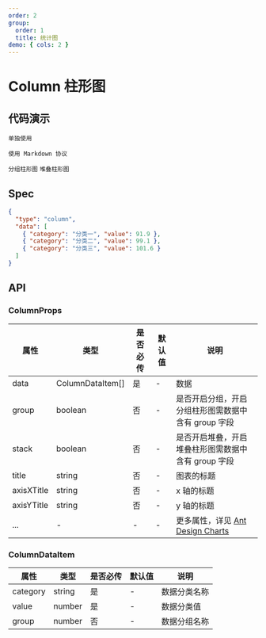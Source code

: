 ```yaml
---
order: 2
group:
  order: 1
  title: 统计图
demo: { cols: 2 }
---
```


# Column 柱形图

## 代码演示

<code src="./demos/common">单独使用</code>

<code src="./demos/markdown">使用 Markdown 协议</code>

<code src="./demos/group" description="在 data 中传入额外的字段，并且设置 group 为 true">分组柱形图</code>
<code src="./demos/stack" description="在 data 中传入额外的字段，并且设置 stack 为 true">堆叠柱形图 </code>

## Spec

```json
{
  "type": "column",
  "data": [
    { "category": "分类一", "value": 91.9 },
    { "category": "分类二", "value": 99.1 },
    { "category": "分类三", "value": 101.6 }
  ]
}
```

## API

### ColumnProps

| 属性       | 类型             | 是否必传 | 默认值 | 说明                                                                                               |
| ---------- | ---------------- | -------- | ------ | -------------------------------------------------------------------------------------------------- |
| data       | ColumnDataItem[] | 是       | -      | 数据                                                                                               |
| group      | boolean          | 否       | -      | 是否开启分组，开启分组柱形图需数据中含有 group 字段                                                |
| stack      | boolean          | 否       | -      | 是否开启堆叠，开启堆叠柱形图需数据中含有 group 字段                                                |
| title      | string           | 否       | -      | 图表的标题                                                                                         |
| axisXTitle | string           | 否       | -      | x 轴的标题                                                                                         |
| axisYTitle | string           | 否       | -      | y 轴的标题                                                                                         |
| ...        | -                | -        | -      | 更多属性，详见 [Ant Design Charts ](https://ant-design-charts.antgroup.com/options/plots/overview) |

### ColumnDataItem

| 属性     | 类型   | 是否必传 | 默认值 | 说明         |
| -------- | ------ | -------- | ------ | ------------ |
| category | string | 是       | -      | 数据分类名称 |
| value    | number | 是       | -      | 数据分类值   |
| group    | number | 否       | -      | 数据分组名称 |
